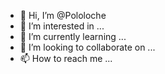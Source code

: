 - 👋 Hi, I’m @Pololoche
- 👀 I’m interested in ...
- 🌱 I’m currently learning ...
- 💞️ I’m looking to collaborate on ...
- 📫 How to reach me ...

<!---
Pololoche/Pololoche is a ✨ special ✨ repository because its `README.md` (this file) appears on your GitHub profile.
You can click the Preview link to take a look at your changes.
--->
